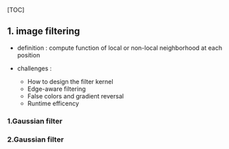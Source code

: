 [TOC]

## 1. image filtering

- definition  :    compute function of local or non-local neighborhood at each position

- challenges :
  - How to design the filter kernel
  - Edge-aware filtering
  - False colors and gradient reversal 
  - Runtime efficency

### 1.Gaussian filter
### 2.Gaussian filter


